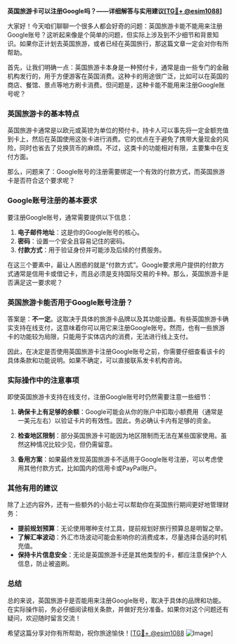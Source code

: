 **英国旅游卡可以注册Google吗？——详细解答与实用建议[[TG💪+ @esim1088](https://t.me/s/esim1088)]**

大家好！今天咱们聊聊一个很多人都会好奇的问题：英国旅游卡能不能用来注册Google账号？这听起来像是个简单的问题，但实际上涉及到不少细节和背景知识。如果你正计划去英国旅游，或者已经在英国旅行，那这篇文章一定会对你有所帮助。

首先，让我们明确一点：英国旅游卡本身是一种预付卡，通常是由一些专门的金融机构发行的，用于方便游客在英国消费。这种卡的用途很广泛，比如可以在英国的商店、餐馆、景点等地方刷卡消费。但问题是，这种卡能不能用来注册Google账号呢？

### 英国旅游卡的基本特点

英国旅游卡通常是以欧元或英镑为单位的预付卡。持卡人可以事先将一定金额充值到卡上，然后在英国使用这张卡进行消费。它的优点在于避免了携带大量现金的风险，同时也省去了兑换货币的麻烦。不过，这类卡的功能相对有限，主要集中在支付方面。

那么，问题来了：Google账号的注册需要绑定一个有效的付款方式，而英国旅游卡是否符合这个要求呢？

### Google账号注册的基本要求

要注册Google账号，通常需要提供以下信息：
1. **电子邮件地址**：这是你的Google账号的核心。
2. **密码**：设置一个安全且容易记住的密码。
3. **付款方式**：用于验证身份并可能涉及后续的付费服务。

在这三个要素中，最让人困惑的就是“付款方式”。Google要求用户提供的付款方式通常是信用卡或借记卡，而且必须是支持国际交易的卡种。那么，英国旅游卡是否满足这一要求呢？

### 英国旅游卡能否用于Google账号注册？

答案是：**不一定**。这取决于具体的旅游卡品牌以及其功能设置。有些英国旅游卡确实支持在线支付，这意味着你可以用它来注册Google账号。然而，也有一些旅游卡的功能较为局限，只能用于实体店内的消费，无法进行线上支付。

因此，在决定是否使用英国旅游卡注册Google账号之前，你需要仔细查看该卡的具体条款和功能说明。如果不确定，可以直接联系发卡机构咨询。

### 实际操作中的注意事项

即使英国旅游卡支持在线支付，注册Google账号时仍然需要注意一些细节：

1. **确保卡上有足够的余额**：Google可能会从你的账户中扣取小额费用（通常是一美元左右）以验证卡片的有效性。因此，务必确认卡内有足够的资金。
   
2. **检查地区限制**：部分英国旅游卡可能因为地区限制而无法在某些国家使用。虽然这种情况比较少见，但仍需留意。

3. **备用方案**：如果最终发现英国旅游卡不适用于Google账号注册，可以考虑使用其他付款方式，比如国内的信用卡或PayPal账户。

### 其他有用的建议

除了上述内容外，还有一些额外的小贴士可以帮助你在英国旅行期间更好地管理财务：

- **提前规划预算**：无论使用哪种支付工具，提前规划好旅行预算总是明智之举。
- **了解汇率波动**：外汇市场波动可能会影响你的消费成本，尽量选择合适的时机充值。
- **保持卡片信息安全**：无论是英国旅游卡还是其他类型的卡，都应注意保护个人信息，防止被盗刷。

### 总结

总的来说，英国旅游卡是否能用来注册Google账号，取决于具体的品牌和功能。在实际操作前，务必仔细阅读相关条款，并做好充分准备。如果你对这个问题还有疑问，欢迎随时留言交流！

希望这篇分享对你有所帮助，祝你旅途愉快！[[TG💪+ @esim1088](https://t.me/s/esim1088) ![Image](https://i.postimg.cc/4NQfJmqS/Snipaste-2025-05-13-00-14-12.png)]